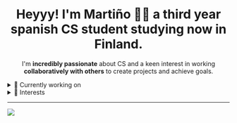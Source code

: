 <h1 align='center'>
  Heyyy! I'm Martiño 👨‍💻 a third year spanish CS student studying now in Finland.
</h1>

<p align='center'>
  I'm <b>incredibly passionate</b> about CS and a keen interest in working <b>collaboratively with others</b> to create projects and achieve goals.
</p>
  
<details>
  <summary>🔭 Currently working on</summary>
  </br>
  I am <b>proud</b> to be working alongside a team of like-minded individuals, to develop an <b>autonomous system</b> for a <b>Formula Student</b> competition. Being a part of a team has given me invaluable insights into the <b>importance of communication</b>, and be able to work with engineers from different backgrounds and disciplines; giving me the chance, both <b>sharing and acquiring</b> different technical skills.
</details>

<details>
  <summary>🦀 Interests</summary>
  </br>
  <ul>
  <li>Low level SW stuff(embedded, OS, virtualization).</li>
 <li>Deployment and infrastructure</li>
  <li>Observability.</li>
  <li>Looking forward to learn distributed systems.</li>
  </ul>
</details>

-----

<a href="https://www.linkedin.com/in/marti%C3%B1o-/">
  <img src="https://img.shields.io/badge/linkedin-%230077B5.svg?&style=for-the-badge&logo=linkedin&logoColor=white" />
</a>

